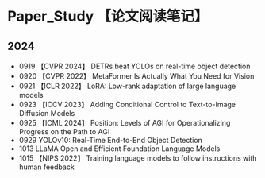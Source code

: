 # Paper_Study 【论文阅读笔记】

## 2024
- 0919 【CVPR 2024】 DETRs beat YOLOs on real-time object detection
- 0920 【CVPR 2022】 MetaFormer Is Actually What You Need for Vision
- 0921 【ICLR 2022】 LoRA: Low-rank adaptation of large language models
- 0923 【ICCV 2023】 Adding Conditional Control to Text-to-Image Diffusion Models
- 0925 【ICML 2024】 Position: Levels of AGI for Operationalizing Progress on the Path to AGI
- 0929 YOLOv10: Real-Time End-to-End Object Detection
- 1013 LLaMA Open and Efficient Foundation Language Models
- 1015 【NIPS 2022】 Training language models to follow instructions with human feedback

